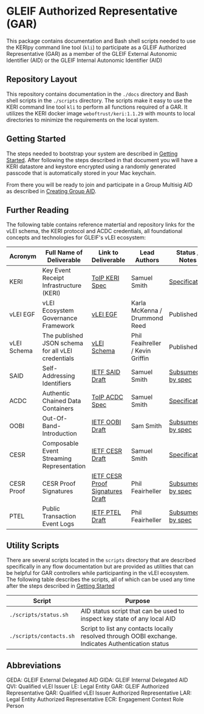 
# GLEIF Authorized Representative (GAR)

This package contains documentation and Bash shell scripts needed to use the KERIpy command line tool (`kli`) to
participate as a GLEIF Authorized Representative (GAR) as a member of the GLEIF External Autonomic Identifier (AID) or
the GLEIF Internal Autonomic Identifier (AID) 

## Repository Layout
This repository contains documentation in the `./docs` directory and Bash shell scripts in the `./scripts` directory.  The 
scripts make it easy to use the KERI command line tool `kli` to perform all functions required of a GAR.  It utilizes the KERI
docker image `weboftrust/keri:1.1.29` with mounts to local directories to minimize the requirements on the local system.  

## Getting Started
The steps needed to bootstrap your system are described in [Getting Started](./docs/getting-started.md).  After following
the steps described in that document you will have a KERI datastore and keystore encrypted using a randomly generated passcode
that is automatically stored in your Mac keychain.  

From there you will be ready to join and participate in a Group Multisig AID as described in [Creating Group AID](./docs/creating-group-aid.md).

## Further Reading
The following table contains reference matertial and repository links for the vLEI schema, the KERI protocol and ACDC
credentials, all foundational concepts and technologies for GLEIF's vLEI ecosystem:

| Acronym      | Full Name of Deliverable                           | Link to Deliverable                                 | Lead Authors                     | Status / Notes                |
|--------------|----------------------------------------------------|-----------------------------------------------------|----------------------------------|-------------------------------|
| KERI         | Key Event Receipt Infrastructure (KERI)            | [ToIP KERI Spec][KERI_SPEC]                         | Samuel Smith                     | [Specification][KERI_SPEC]    |
| vLEI EGF     | vLEI Ecosystem Governance Framework                | [vLEI EGF][EGF]                                     | Karla McKenna / Drummond Reed    | Published                     | 
| vLEI Schema  | The published JSON schema for all vLEI credentials | [vLEI Schema][VLEI_SCHEMA]                          | Phil Feaihreller / Kevin Griffin | Published                     |
| SAID         | Self-Addressing Identifiers                        | [IETF SAID Draft][SAID_IETF]                        | Samuel Smith                     | [Subsumed by spec][SAID_TOIP] |
| ACDC         | Authentic Chained Data Containers                  | [ToIP ACDC Spec][ACDC_SPEC]                         | Samuel Smith                     | [Specification][ACDC_SPEC]    |
| OOBI         | Out-Of-Band-Introduction                           | [IETF OOBI Draft][OOBI_IETF]                        | Sam Smith                        | [Subsumed by spec][OOBI_TOIP] |
| CESR         | Composable Event Streaming Representation          | [IETF CESR Draft][CESR_SPEC]                        | Samuel Smith                     | [Specification][CESR_SPEC]    |
| CESR Proof   | CESR Proof Signatures                              | [IETF CESR Proof Signatures Draft][CESR_PROOF_IETF] | Phil Feairheller                 | [Subsumed by spec][CESR_SPEC] | 
| PTEL         | Public Transaction Event Logs                      | [IETF PTEL Draft][PTEL_IETF]                        | Phil Feairheller                 | [Subsumed by spec][CESR_SPEC] | 


## Utility Scripts
There are several scripts located in the `scripts` directory that are described specifically in any flow documentation
but are provided as utilities that can be helpful for GAR controllers while participanting in the vLEI ecosystem.  The
following table describes the scripts, all of which can be used any time after the steps described in [Getting Started](./docs/getting-started.md)

| Script | Purpose |
|--------|---------|
| `./scripts/status.sh` | AID status script that can be used to inspect key state of any local AID |
| `./scripts/contacts.sh` | Script to list any contacts locally resolved through OOBI exchange.  Indicates Authentication status |

## Abbreviations
GEDA: GLEIF External Delegated AID
GIDA: GLEIF Internal Delegated AID
QVI:  Qualified vLEI Issuer
LE:   Legal Entity
GAR:  GLEIF Authorized Representative
QAR:  Qualified vLEI Issuer Authorized Representative
LAR:  Legal Entity Authorized Representative
ECR:  Engagement Context Role Person

[ACDC_SPEC]: https://trustoverip.github.io/tswg-acdc-specification/
[KERI_SPEC]: https://trustoverip.github.io/tswg-keri-specification/
[CESR_SPEC]: https://trustoverip.github.io/tswg-cesr-specification/
[EGF]: https://github.com/GLEIF-IT/vlei-egf
[SAID_IETF]: https://github.com/WebOfTrust/ietf-said
[SAID_TOIP]: https://trustoverip.github.io/tswg-cesr-specification/#self-addressing-identifier-said
[OOBI_IETF]: https://github.com/WebOfTrust/ietf-oobi
[OOBI_TOIP]: https://trustoverip.github.io/tswg-keri-specification/#out-of-band-introduction-oobi
[CESR_PROOF_IETF]: https://github.com/WebOfTrust/ietf-cesr-proof
[PTEL_IETF]: https://github.com/WebOfTrust/ietf-ptel
[VLEI_SCHEMA]: https://github.com/WebOfTrust/vLEI